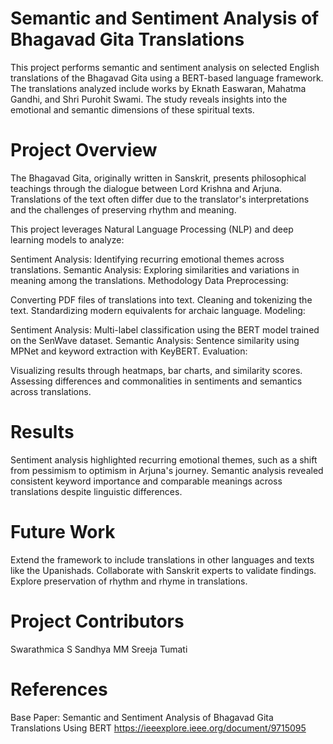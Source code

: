 # Semantic and Sentiment Analysis of Bhagavad Gita Translations
This project performs semantic and sentiment analysis on selected English translations of the Bhagavad Gita using a BERT-based language framework. The translations analyzed include works by Eknath Easwaran, Mahatma Gandhi, and Shri Purohit Swami. The study reveals insights into the emotional and semantic dimensions of these spiritual texts.

# Project Overview
The Bhagavad Gita, originally written in Sanskrit, presents philosophical teachings through the dialogue between Lord Krishna and Arjuna. Translations of the text often differ due to the translator's interpretations and the challenges of preserving rhythm and meaning.

This project leverages Natural Language Processing (NLP) and deep learning models to analyze:

Sentiment Analysis: Identifying recurring emotional themes across translations.
Semantic Analysis: Exploring similarities and variations in meaning among the translations.
Methodology
Data Preprocessing:

Converting PDF files of translations into text.
Cleaning and tokenizing the text.
Standardizing modern equivalents for archaic language.
Modeling:

Sentiment Analysis: Multi-label classification using the BERT model trained on the SenWave dataset.
Semantic Analysis: Sentence similarity using MPNet and keyword extraction with KeyBERT.
Evaluation:

Visualizing results through heatmaps, bar charts, and similarity scores.
Assessing differences and commonalities in sentiments and semantics across translations.

# Results
Sentiment analysis highlighted recurring emotional themes, such as a shift from pessimism to optimism in Arjuna's journey.
Semantic analysis revealed consistent keyword importance and comparable meanings across translations despite linguistic differences.

# Future Work
Extend the framework to include translations in other languages and texts like the Upanishads.
Collaborate with Sanskrit experts to validate findings.
Explore preservation of rhythm and rhyme in translations.

# Project Contributors
Swarathmica S 
Sandhya MM 
Sreeja Tumati 

# References
Base Paper: Semantic and Sentiment Analysis of Bhagavad Gita Translations Using BERT  https://ieeexplore.ieee.org/document/9715095 
